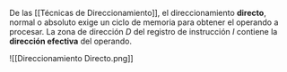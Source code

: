 De las [[Técnicas de Direccionamiento]], el direccionamiento **directo**, normal o absoluto exige un ciclo de memoria para obtener el operando a procesar. La zona de dirección $D$ del registro de instrucción $I$ contiene la **dirección efectiva** del operando.

![[Direccionamiento Directo.png]]
